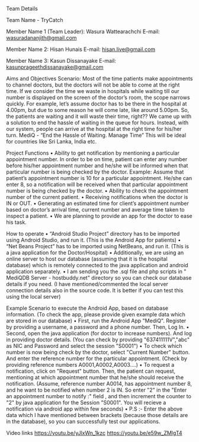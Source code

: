 Team Details

Team Name - TryCatch

Member Name 1 (Team Leader): Wasura Wattearachchi    E-mail: wasuradananjith@gmail.com

Member Name 2: Hisan Hunais    E-mail: hisan.live@gmail.com

Member Name 3: Kasun Dissanayake    E-mail: kasunprageethdissanayake@gmail.com


Aims and Objectives
Scenario: Most of the time patients make appointments to channel doctors, but the doctors will not be able to come at the right time. If we consider the time we waste in hospitals while waiting till our number is displayed on the screen of the doctor’s room, the scope narrows quickly.
For example, let’s assume doctor has to be there in the hospital at 4.00pm, but due to some reason he will come late, like around 5.00pm. So, the patients are waiting and it will waste their time, right??
We came up with a solution to end the hassle of waiting in the queue for hours. Instead, with our system, people can arrive at the hospital at the right time for his/her turn. MediQ - “End the Hassle of Waiting. Manage Time”
This will be ideal for countries like Sri Lanka, India etc.

Project Functions
•	Ability to get notification by mentioning a particular appointment number. In order to be on time, patient can enter any number before his/her appointment number and he/she will be informed when that particular number is being checked by the doctor.
        Example: Assume that patient’s appointment number is 10 for a particular appointment. He/she can enter 8, so a notification will be received when that particular appointment number is being checked by the doctor.
•	Ability to check the appointment number of the current patient.
•	Receiving notifications when the doctor is IN or OUT.
•	Generating an estimated time for client’s appointment number based on doctor’s arrival time, current number and average time taken to inspect a patient. 
•	We are planning to provide an app for the doctor to ease his task. 

How to operate
•	“Android Studio Project” directory has to be imported using Android Studio, and run it. (This is the Android App for patients)
•	“Net Beans Project” has to be imported using NetBeans, and run it. (This is a java application for the Doctor/Hospital)
•	Additionally, we are using an online server to host our database (assuming that it is the hospital database) which is remotely connected to the java application and android application separately.
•	I am sending you the .sql file and php scripts in " MediQDB Server - hostbuddy.net" directory so you can check our database details if you need. (I have mentioned/commented the local server connection details also in the source code. It is better if you can test this using the local server)

Example Scenario to execute the Android App, based on database information. (To check the app, please provide given example data which are stored in our database)
•	First, run the Android App "MediQ". Register by providing a username, a password and a phone number. Then, Log In.
•	Second, open the java application (for doctor to increase numbers). And log in providing doctor details. (You can check by providing "637411111V","abc" as NIC and Password and select the session "S0001")
•	To check which number is now being check by the doctor, select "Current Number" button. And enter the reference number for the particular appointment. (Check by providing reference numbers A0001,A0002,A0003....)
•	To request a notification, click on "Request" button. Then, the patient can request, mentioning at which appointment number that he/she should receive the notification. (Assume, reference number A0014, has appointment number 8, and he want to be notified when number 2 is IN. So enter "2" in the "Enter an appointment number to notify :" field , and then increment the counter to "2" by java application for the Session "S0001". You will recieve a notification via android app within few seconds)
•	P.S :- Enter the above data which I have mentioned between brackets (because those details are in the database), so you can successfully test our applications. 

Video links
https://youtu.be/yJlxWn_1kzc
https://youtu.be/e59w_ZMlgT4

